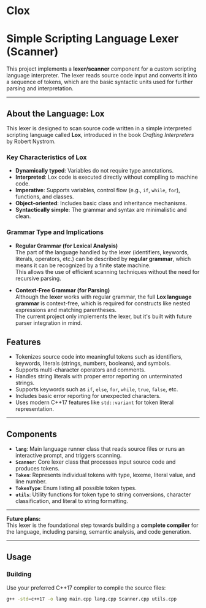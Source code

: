 # Clox
# Simple Scripting Language Lexer (Scanner)

This project implements a **lexer/scanner** component for a custom scripting language interpreter. The lexer reads source code input and converts it into a sequence of tokens, which are the basic syntactic units used for further parsing and interpretation.

---

## About the Language: Lox

This lexer is designed to scan source code written in a simple interpreted scripting language called **Lox**, introduced in the book *Crafting Interpreters* by Robert Nystrom.

### Key Characteristics of Lox

- **Dynamically typed**: Variables do not require type annotations.
- **Interpreted**: Lox code is executed directly without compiling to machine code.
- **Imperative**: Supports variables, control flow (e.g., `if`, `while`, `for`), functions, and classes.
- **Object-oriented**: Includes basic class and inheritance mechanisms.
- **Syntactically simple**: The grammar and syntax are minimalistic and clean.

### Grammar Type and Implications

- **Regular Grammar (for Lexical Analysis)**  
  The part of the language handled by the lexer (identifiers, keywords, literals, operators, etc.) can be described by **regular grammar**, which means it can be recognized by a finite state machine.  
  This allows the use of efficient scanning techniques without the need for recursive parsing.

- **Context-Free Grammar (for Parsing)**  
  Although the **lexer** works with regular grammar, the full **Lox language grammar** is context-free, which is required for constructs like nested expressions and matching parentheses.  
  The current project only implements the lexer, but it's built with future parser integration in mind.

## Features

- Tokenizes source code into meaningful tokens such as identifiers, keywords, literals (strings, numbers, booleans), and symbols.
- Supports multi-character operators and comments.
- Handles string literals with proper error reporting on unterminated strings.
- Supports keywords such as `if`, `else`, `for`, `while`, `true`, `false`, etc.
- Includes basic error reporting for unexpected characters.
- Uses modern C++17 features like `std::variant` for token literal representation.

---

## Components

- **`lang`**: Main language runner class that reads source files or runs an interactive prompt, and triggers scanning.
- **`Scanner`**: Core lexer class that processes input source code and produces tokens.
- **`Token`**: Represents individual tokens with type, lexeme, literal value, and line number.
- **`TokenType`**: Enum listing all possible token types.
- **`utils`**: Utility functions for token type to string conversions, character classification, and literal to string formatting.

---

**Future plans:**  
This lexer is the foundational step towards building a **complete compiler** for the language, including parsing, semantic analysis, and code generation.

---

## Usage

### Building

Use your preferred C++17 compiler to compile the source files:

```bash
g++ -std=c++17 -o lang main.cpp lang.cpp Scanner.cpp utils.cpp
